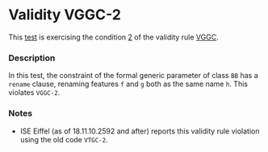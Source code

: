 # Validity VGGC-2

This [test](.) is exercising the condition [2](../Readme.md) of the validity rule [VGGC](../../vggc/Readme.md).

### Description

In this test, the constraint of the formal generic parameter of class `BB` has a `rename` clause, renaming features `f` and `g` both as the same name `h`. This violates `VGGC-2`.

### Notes

* ISE Eiffel (as of 18.11.10.2592 and after) reports this validity rule violation using the old code `VTGC-2`.
